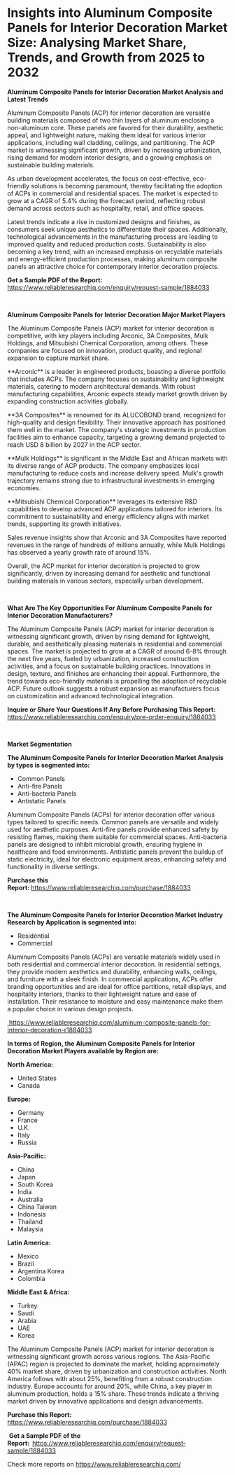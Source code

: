 <p><h1>Insights into Aluminum Composite Panels for Interior Decoration Market Size: Analysing Market Share, Trends, and Growth from 2025 to 2032</h1></p><p><strong>Aluminum Composite Panels for Interior Decoration Market Analysis and Latest Trends</strong></p>
<p><p>Aluminum Composite Panels (ACP) for interior decoration are versatile building materials composed of two thin layers of aluminum enclosing a non-aluminum core. These panels are favored for their durability, aesthetic appeal, and lightweight nature, making them ideal for various interior applications, including wall cladding, ceilings, and partitioning. The ACP market is witnessing significant growth, driven by increasing urbanization, rising demand for modern interior designs, and a growing emphasis on sustainable building materials.</p><p>As urban development accelerates, the focus on cost-effective, eco-friendly solutions is becoming paramount, thereby facilitating the adoption of ACPs in commercial and residential spaces. The market is expected to grow at a CAGR of 5.4% during the forecast period, reflecting robust demand across sectors such as hospitality, retail, and office spaces.</p><p>Latest trends indicate a rise in customized designs and finishes, as consumers seek unique aesthetics to differentiate their spaces. Additionally, technological advancements in the manufacturing process are leading to improved quality and reduced production costs. Sustainability is also becoming a key trend, with an increased emphasis on recyclable materials and energy-efficient production processes, making aluminum composite panels an attractive choice for contemporary interior decoration projects.</p></p>
<p><strong>Get a Sample PDF of the Report:&nbsp;</strong> <a href="https://www.reliableresearchiq.com/enquiry/request-sample/1884033?utm_campaign=2754&utm_medium=2&utm_source=Github&utm_content=ia&utm_term=03042025&utm_id=aluminum-composite-panels-for-interior-decoration">https://www.reliableresearchiq.com/enquiry/request-sample/1884033</a></p>
<p>&nbsp;</p>
<p><strong>Aluminum Composite Panels for Interior Decoration Major Market Players</strong></p>
<p><p>The Aluminum Composite Panels (ACP) market for interior decoration is competitive, with key players including Arconic, 3A Composites, Mulk Holdings, and Mitsubishi Chemical Corporation, among others. These companies are focused on innovation, product quality, and regional expansion to capture market share.</p><p>**Arconic** is a leader in engineered products, boasting a diverse portfolio that includes ACPs. The company focuses on sustainability and lightweight materials, catering to modern architectural demands. With robust manufacturing capabilities, Arconic expects steady market growth driven by expanding construction activities globally.</p><p>**3A Composites** is renowned for its ALUCOBOND brand, recognized for high-quality and design flexibility. Their innovative approach has positioned them well in the market. The company's strategic investments in production facilities aim to enhance capacity, targeting a growing demand projected to reach USD 8 billion by 2027 in the ACP sector.</p><p>**Mulk Holdings** is significant in the Middle East and African markets with its diverse range of ACP products. The company emphasizes local manufacturing to reduce costs and increase delivery speed. Mulk's growth trajectory remains strong due to infrastructural investments in emerging economies.</p><p>**Mitsubishi Chemical Corporation** leverages its extensive R&D capabilities to develop advanced ACP applications tailored for interiors. Its commitment to sustainability and energy efficiency aligns with market trends, supporting its growth initiatives.</p><p>Sales revenue insights show that Arconic and 3A Composites have reported revenues in the range of hundreds of millions annually, while Mulk Holdings has observed a yearly growth rate of around 15%. </p><p>Overall, the ACP market for interior decoration is projected to grow significantly, driven by increasing demand for aesthetic and functional building materials in various sectors, especially urban development.</p></p>
<p>&nbsp;</p>
<p><strong>What Are The Key Opportunities For Aluminum Composite Panels for Interior Decoration Manufacturers?</strong></p>
<p><p>The Aluminum Composite Panels (ACP) market for interior decoration is witnessing significant growth, driven by rising demand for lightweight, durable, and aesthetically pleasing materials in residential and commercial spaces. The market is projected to grow at a CAGR of around 6-8% through the next five years, fueled by urbanization, increased construction activities, and a focus on sustainable building practices. Innovations in design, texture, and finishes are enhancing their appeal. Furthermore, the trend towards eco-friendly materials is propelling the adoption of recyclable ACP. Future outlook suggests a robust expansion as manufacturers focus on customization and advanced technological integration.</p></p>
<p><strong>Inquire or Share Your Questions If Any Before Purchasing This Report:</strong> <a href="https://www.reliableresearchiq.com/enquiry/pre-order-enquiry/1884033?utm_campaign=2754&utm_medium=2&utm_source=Github&utm_content=ia&utm_term=03042025&utm_id=aluminum-composite-panels-for-interior-decoration">https://www.reliableresearchiq.com/enquiry/pre-order-enquiry/1884033</a></p>
<p>&nbsp;</p>
<p><strong>Market Segmentation</strong></p>
<p><strong>The Aluminum Composite Panels for Interior Decoration Market Analysis by types is segmented into:</strong></p>
<p><ul><li>Common Panels</li><li>Anti-fire Panels</li><li>Anti-bacteria Panels</li><li>Antistatic Panels</li></ul></p>
<p><p>Aluminum Composite Panels (ACPs) for interior decoration offer various types tailored to specific needs. Common panels are versatile and widely used for aesthetic purposes. Anti-fire panels provide enhanced safety by resisting flames, making them suitable for commercial spaces. Anti-bacteria panels are designed to inhibit microbial growth, ensuring hygiene in healthcare and food environments. Antistatic panels prevent the buildup of static electricity, ideal for electronic equipment areas, enhancing safety and functionality in diverse settings.</p></p>
<p><strong>Purchase this Report:&nbsp;</strong><a href="https://www.reliableresearchiq.com/purchase/1884033?utm_campaign=2754&utm_medium=2&utm_source=Github&utm_content=ia&utm_term=03042025&utm_id=aluminum-composite-panels-for-interior-decoration">https://www.reliableresearchiq.com/purchase/1884033</a></p>
<p>&nbsp;</p>
<p><strong>The Aluminum Composite Panels for Interior Decoration Market Industry Research by Application is segmented into:</strong></p>
<p><ul><li>Residential</li><li>Commercial</li></ul></p>
<p><p>Aluminum Composite Panels (ACPs) are versatile materials widely used in both residential and commercial interior decoration. In residential settings, they provide modern aesthetics and durability, enhancing walls, ceilings, and furniture with a sleek finish. In commercial applications, ACPs offer branding opportunities and are ideal for office partitions, retail displays, and hospitality interiors, thanks to their lightweight nature and ease of installation. Their resistance to moisture and easy maintenance make them a popular choice in various design projects.</p></p>
<p><a href="https://www.reliableresearchiq.com/aluminum-composite-panels-for-interior-decoration-r1884033?utm_campaign=2754&utm_medium=2&utm_source=Github&utm_content=ia&utm_term=03042025&utm_id=aluminum-composite-panels-for-interior-decoration">&nbsp;https://www.reliableresearchiq.com/aluminum-composite-panels-for-interior-decoration-r1884033</a></p>
<p><strong>In terms of Region, the Aluminum Composite Panels for Interior Decoration Market Players available by Region are:</strong></p>
<p>
    <p> <strong> North America: </strong>
        <ul>
            <li>United States</li>
            <li>Canada</li>
        </ul>
        </p> 
    <p> <strong> Europe: </strong>
        <ul>
            <li>Germany</li>
            <li>France</li>
            <li>U.K.</li>
            <li>Italy</li>
            <li>Russia</li>
        </ul>
        </p> 
    <p> <strong> Asia-Pacific: </strong>
        <ul>
            <li>China</li>
            <li>Japan</li>
            <li>South Korea</li>
            <li>India</li>
            <li>Australia</li>
            <li>China Taiwan</li>
            <li>Indonesia</li>
            <li>Thailand</li>
            <li>Malaysia</li>
        </ul>
        </p> 
    <p> <strong> Latin America: </strong>
        <ul>
            <li>Mexico</li>
            <li>Brazil</li>
            <li>Argentina Korea</li>
            <li>Colombia</li>
        </ul>
        </p> 
    <p> <strong> Middle East & Africa: </strong>
        <ul>
            <li>Turkey</li>
            <li>Saudi</li>
            <li>Arabia</li>
            <li>UAE</li>
            <li>Korea</li>
        </ul>
    </p>
    </p>
<p><p>The Aluminum Composite Panels (ACP) market for interior decoration is witnessing significant growth across various regions. The Asia-Pacific (APAC) region is projected to dominate the market, holding approximately 40% market share, driven by urbanization and construction activities. North America follows with about 25%, benefiting from a robust construction industry. Europe accounts for around 20%, while China, a key player in aluminum production, holds a 15% share. These trends indicate a thriving market driven by innovative applications and design advancements.</p></p>
<p><strong>Purchase this Report: </strong><a href="https://www.reliableresearchiq.com/purchase/1884033?utm_campaign=2754&utm_medium=2&utm_source=Github&utm_content=ia&utm_term=03042025&utm_id=aluminum-composite-panels-for-interior-decoration">https://www.reliableresearchiq.com/purchase/1884033</a></p>
<p>&nbsp;<strong>Get a Sample PDF of the Report:&nbsp;&nbsp;</strong><a href="https://www.reliableresearchiq.com/enquiry/request-sample/1884033?utm_campaign=2754&utm_medium=2&utm_source=Github&utm_content=ia&utm_term=03042025&utm_id=aluminum-composite-panels-for-interior-decoration">https://www.reliableresearchiq.com/enquiry/request-sample/1884033</a></p>
<p><strong></strong></p>
<p>Check more reports on <a href="https://www.reliableresearchiq.com/?utm_campaign=2754&utm_medium=2&utm_source=Github&utm_content=ia&utm_term=03042025&utm_id=aluminum-composite-panels-for-interior-decoration">https://www.reliableresearchiq.com/</a></p>